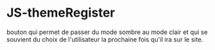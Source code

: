 # JS-themeRegister
bouton qui permet de passer du mode sombre au mode clair et qui se souvient du choix de l'utilisateur la prochaine fois qu'il ira sur le site.
